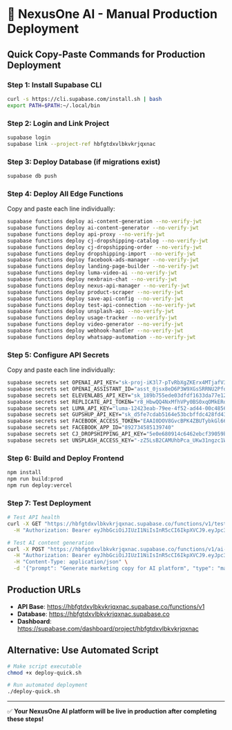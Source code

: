 # 🚀 NexusOne AI - Manual Production Deployment

## Quick Copy-Paste Commands for Production Deployment

### Step 1: Install Supabase CLI
```bash
curl -s https://cli.supabase.com/install.sh | bash
export PATH=$PATH:~/.local/bin
```

### Step 2: Login and Link Project
```bash
supabase login
supabase link --project-ref hbfgtdxvlbkvkrjqxnac
```

### Step 3: Deploy Database (if migrations exist)
```bash
supabase db push
```

### Step 4: Deploy All Edge Functions
Copy and paste each line individually:

```bash
supabase functions deploy ai-content-generation --no-verify-jwt
supabase functions deploy ai-content-generator --no-verify-jwt
supabase functions deploy api-proxy --no-verify-jwt
supabase functions deploy cj-dropshipping-catalog --no-verify-jwt
supabase functions deploy cj-dropshipping-order --no-verify-jwt
supabase functions deploy dropshipping-import --no-verify-jwt
supabase functions deploy facebook-ads-manager --no-verify-jwt
supabase functions deploy landing-page-builder --no-verify-jwt
supabase functions deploy luma-video-ai --no-verify-jwt
supabase functions deploy nexbrain-chat --no-verify-jwt
supabase functions deploy nexus-api-manager --no-verify-jwt
supabase functions deploy product-scraper --no-verify-jwt
supabase functions deploy save-api-config --no-verify-jwt
supabase functions deploy test-api-connection --no-verify-jwt
supabase functions deploy unsplash-api --no-verify-jwt
supabase functions deploy usage-tracker --no-verify-jwt
supabase functions deploy video-generator --no-verify-jwt
supabase functions deploy webhook-handler --no-verify-jwt
supabase functions deploy whatsapp-automation --no-verify-jwt
```

### Step 5: Configure API Secrets
Copy and paste each line individually:

```bash
supabase secrets set OPENAI_API_KEY="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"
supabase secrets set OPENAI_ASSISTANT_ID="asst_0jsx8eD6P3W9XGsSRRNU2Pfd"
supabase secrets set ELEVENLABS_API_KEY="sk_189b755ede03dfdf1633da77e125d682b44c1ddb54b08a07"
supabase secrets set REPLICATE_API_TOKEN="r8_HbwQQ4NxMfhVPy0BS0xqOMkERd9B5JM440l66"
supabase secrets set LUMA_API_KEY="luma-12423eab-79ee-4f52-ad44-00c485686cf2-ab1b6b03-15a1-4c76-b056-6765bf41ab05"
supabase secrets set GUPSHUP_API_KEY="sk_d5fe7cdab5164e53bcbffdc428fd431e"
supabase secrets set FACEBOOK_ACCESS_TOKEN="EAAI0DOV8GvcBPK4ZBUTybkGl66FwZA1s45Dx3cSjOVEO4lzZAifzVR6lIoVbW6HcsP2L7x4b0065VirgfhzyfIGNCCA9QCynR3twQB01ZCqjolM7b0QfGtBpj5ZCZA5kyWONQsaYmZBRvy1ByAziVPZAot50fp9ZB4ro71pZAPk7iK4ynEMkhG2LBqUmg2VFWZCPAYQ74T3ocUZCL7u69pCaZAhqUe29gMZALb2jZB5YWQrfHbreY0hIgZDZD"
supabase secrets set FACEBOOK_APP_ID="892734585139740"
supabase secrets set CJ_DROPSHIPPING_API_KEY="5e0e680914c6462ebcf39059b21e70a9"
supabase secrets set UNSPLASH_ACCESS_KEY="-zZ5LsB2CAMUhbPca_UKw31ngzc1W3_hfxSPdz_aBUE"
```

### Step 6: Build and Deploy Frontend
```bash
npm install
npm run build:prod
npm run deploy:vercel
```

### Step 7: Test Deployment
```bash
# Test API health
curl -X GET "https://hbfgtdxvlbkvkrjqxnac.supabase.co/functions/v1/test-api-connection" \
  -H "Authorization: Bearer eyJhbGciOiJIUzI1NiIsInR5cCI6IkpXVCJ9.eyJpc3MiOiJzdXBhYmFzZSIsInJlZiI6ImhiZmd0ZHh2bGJrdmtyanh4bmFjIiwicm9sZSI6ImFub24iLCJpYXQiOjE3MDQ2NzI4MDAsImV4cCI6MjAyMDI0ODgwMH0.XYKhOW-Q5kz9O2P7vX1cFm3d8jR6sN0tA9wK4eL7mGp"

# Test AI content generation
curl -X POST "https://hbfgtdxvlbkvkrjqxnac.supabase.co/functions/v1/ai-content-generation" \
  -H "Authorization: Bearer eyJhbGciOiJIUzI1NiIsInR5cCI6IkpXVCJ9.eyJpc3MiOiJzdXBhYmFzZSIsInJlZiI6ImhiZmd0ZHh2bGJrdmtyanh4bmFjIiwicm9sZSI6ImFub24iLCJpYXQiOjE3MDQ2NzI4MDAsImV4cCI6MjAyMDI0ODgwMH0.XYKhOW-Q5kz9O2P7vX1cFm3d8jR6sN0tA9wK4eL7mGp" \
  -H "Content-Type: application/json" \
  -d '{"prompt": "Generate marketing copy for AI platform", "type": "marketing"}'
```

## Production URLs

- **API Base**: https://hbfgtdxvlbkvkrjqxnac.supabase.co/functions/v1
- **Database**: https://hbfgtdxvlbkvkrjqxnac.supabase.co
- **Dashboard**: https://supabase.com/dashboard/project/hbfgtdxvlbkvkrjqxnac

## Alternative: Use Automated Script

```bash
# Make script executable
chmod +x deploy-quick.sh

# Run automated deployment
./deploy-quick.sh
```

---

✅ **Your NexusOne AI platform will be live in production after completing these steps!**